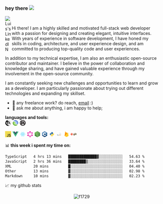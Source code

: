 ### hey there <img src="https://media.giphy.com/media/hvRJCLFzcasrR4ia7z/giphy.gif" width="25px">

<a href="https://www.linkedin.com/in/luiscairampoma/">
  <img align="left" alt="Luis's LinkedIN" width="22px" src="https://raw.githubusercontent.com/peterthehan/peterthehan/master/assets/linkedin.svg" />
</a>


<br />

Hi there! I am a highly skilled and motivated full-stack web developer with a passion for designing and creating elegant, intuitive interfaces. With years of experience in software development, I have honed my skills in coding, architecture, and user experience design, and am committed to producing top-quality code and user experiences.

In addition to my technical expertise, I am also an enthusiastic open-source contributor and maintainer. I believe in the power of collaboration and knowledge sharing, and have gained valuable experience through my involvement in the open-source community.

I am constantly seeking new challenges and opportunities to learn and grow as a developer. I am particularly passionate about trying out different technologies and expanding my skillset. 

  
- 💼 any freelance work? do reach, [email](mailto:luis.cairampoma.arbildo@gmail.com) :)
- 💬 ask me about anything, i am happy to help;

**languages and tools:**  
<code><img height="20" src="https://raw.githubusercontent.com/github/explore/80688e429a7d4ef2fca1e82350fe8e3517d3494d/topics/lisp/lisp.png"></code>
<code><img height="20" src="https://raw.githubusercontent.com/github/explore/80688e429a7d4ef2fca1e82350fe8e3517d3494d/topics/clojure/clojure.png"></code>
<code><img height="20" src="https://raw.githubusercontent.com/github/explore/80688e429a7d4ef2fca1e82350fe8e3517d3494d/topics/rust/rust.png"></code>

<code><img height="20" src="https://raw.githubusercontent.com/github/explore/80688e429a7d4ef2fca1e82350fe8e3517d3494d/topics/javascript/javascript.png"></code>
<code><img height="20" src="https://raw.githubusercontent.com/github/explore/80688e429a7d4ef2fca1e82350fe8e3517d3494d/topics/vue/vue.png"></code>
<code><img height="20" src="https://raw.githubusercontent.com/github/explore/80688e429a7d4ef2fca1e82350fe8e3517d3494d/topics/react/react.png"></code>
<code><img height="20" src="https://raw.githubusercontent.com/github/explore/5c058a388828bb5fde0bcafd4bc867b5bb3f26f3/topics/graphql/graphql.png"></code>
<code><img height="20" src="https://raw.githubusercontent.com/github/explore/80688e429a7d4ef2fca1e82350fe8e3517d3494d/topics/nodejs/nodejs.png"></code>
<code><img height="20" src="https://raw.githubusercontent.com/github/explore/80688e429a7d4ef2fca1e82350fe8e3517d3494d/topics/cpp/cpp.png"></code>
<code><img height="20" src="https://raw.githubusercontent.com/github/explore/80688e429a7d4ef2fca1e82350fe8e3517d3494d/topics/python/python.png"></code>
<code><img height="20" src="https://raw.githubusercontent.com/github/explore/80688e429a7d4ef2fca1e82350fe8e3517d3494d/topics/mysql/mysql.png"></code>
<code><img height="20" src="https://raw.githubusercontent.com/github/explore/80688e429a7d4ef2fca1e82350fe8e3517d3494d/topics/firebase/firebase.png"></code>
<code><img height="20" src="https://raw.githubusercontent.com/github/explore/80688e429a7d4ef2fca1e82350fe8e3517d3494d/topics/git/git.png"></code>

📊 **this week i spent my time on:**
<!--START_SECTION:waka-->
```text
TypeScript   4 hrs 13 mins   █████████████▓░░░░░░░░░░░   54.63 % 
JavaScript   2 hrs 36 mins   ████████▒░░░░░░░░░░░░░░░░   33.64 % 
XML          20 mins         █░░░░░░░░░░░░░░░░░░░░░░░░   04.40 % 
Other        13 mins         ▓░░░░░░░░░░░░░░░░░░░░░░░░   02.98 % 
Markdown     10 mins         ▓░░░░░░░░░░░░░░░░░░░░░░░░   02.23 % 
```
<!--END_SECTION:waka-->

📈 my github stats

<p align="center"> <img src="https://github-readme-stats.vercel.app/api?username=f1729&show_icons=true&theme=gotham" alt="f1729" />




